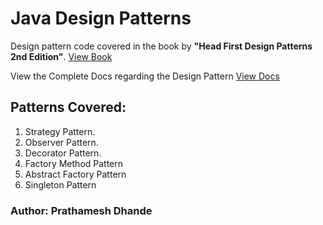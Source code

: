 # Java Design Patterns

Design pattern code covered in the book by **"Head First Design Patterns 2nd Edition"**. [View Book](https://www.pdfiles.net/storage/Books/headfirst/Head-First-Design-Patterns-2nd-Edition.pdf)

View the Complete Docs regarding the Design Pattern [View Docs](https://prathameshdhande22.github.io/Java-Tutorial/)

## Patterns Covered:

1. Strategy Pattern.
2. Observer Pattern.
3. Decorator Pattern.
4. Factory Method Pattern
5. Abstract Factory Pattern
6. Singleton Pattern

### Author: Prathamesh Dhande
